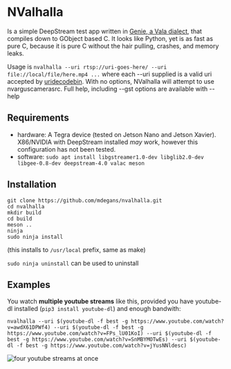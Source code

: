 # NValhalla

Is a simple DeepStream test app written in [Genie, a Vala dialect](https://wiki.gnome.org/Projects/Genie), that compiles down to GObject based C. It looks like Python, yet is as fast as pure C, because it is pure C without the hair pulling, crashes, and memory leaks.

Usage is `nvalhalla --uri rtsp://uri-goes-here/ --uri file://local/file/here.mp4 ...` where each --uri supplied is a valid uri accepted by [uridecodebin](https://gstreamer.freedesktop.org/documentation/playback/uridecodebin.html?gi-language=c). With no options, NValhalla will attempt to use nvarguscamerasrc. Full help, including --gst options are available with --help

## Requirements

- hardware: A Tegra device (tested on Jetson Nano and Jetson Xavier). X86/NVIDIA with DeepStream installed *may* work, however this configuration has not been tested.
- software: `sudo apt install libgstreamer1.0-dev libglib2.0-dev libgee-0.8-dev deepstream-4.0 valac meson`

## Installation

```shell
git clone https://github.com/mdegans/nvalhalla.git
cd nvalhalla
mkdir build
cd build
meson ..
ninja
sudo ninja install
```

(this installs to `/usr/local` prefix, same as make)

`sudo ninja uninstall` can be used to uninstall

## Examples

You watch **multiple youtube streams** like this, provided you have youtube-dl installed (`pip3 install youtube-dl`) and enough bandwith:

```
nvalhalla --uri $(youtube-dl -f best -g https://www.youtube.com/watch?v=awdX61DPWf4) --uri $(youtube-dl -f best -g https://www.youtube.com/watch?v=FPs_lU01KoI) --uri $(youtube-dl -f best -g https://www.youtube.com/watch?v=SnMBYMOTwEs) --uri $(youtube-dl -f best -g https://www.youtube.com/watch?v=jYusNNldesc)
```
![four youtube streams at once](https://i.imgur.com/23EQWQO.jpg)
